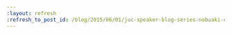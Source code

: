 ```yaml
---
:layout: refresh
:refresh_to_post_id: /blog/2015/06/01/juc-speaker-blog-series-nobuaki-ogawa-juc-europe
---
```

